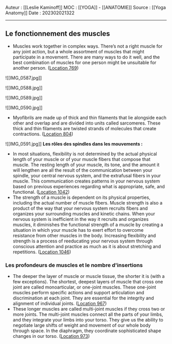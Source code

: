 Auteur : [[Leslie Kaminoff]]
MOC : [[YOGA]] - [[ANATOMIE]]
Source : [[Yoga Anatomy]]
Date : 202302021322
***

## Le fonctionnement des muscles
- Muscles work together in complex ways. There’s not a right muscle for any joint action, but a whole assortment of muscles that might participate in a movement. There are many ways to do it well, and the best combination of muscles for one person might be unsuitable for another person. ([Location 769](https://readwise.io/to_kindle?action=open&asin=B0998616FH&location=769))


![[IMG_0587.jpg]]

![[IMG_0588.jpg]]

![[IMG_0589.jpg]]

![[IMG_0590.jpg]]

- Myofibrils are made up of thick and thin filaments that lie alongside each other and overlap and are divided into units called sarcomeres. These thick and thin filaments are twisted strands of molecules that create contractions. ([Location 804](https://readwise.io/to_kindle?action=open&asin=B0998616FH&location=804))

![[IMG_0591.jpg]]
**Les rôles des spindles dans les mouvements :**
- In most situations, flexibility is not determined by the actual physical length of your muscle or of your muscle fibers that compose that muscle. The resting length of your muscle, its tone, and the amount it will lengthen are all the result of the communication between your spindle, your central nervous system, and the extrafusal fibers in your muscle. This communication creates patterns in your nervous system based on previous experiences regarding what is appropriate, safe, and functional. ([Location 1042](https://readwise.io/to_kindle?action=open&asin=B0998616FH&location=1042))
- The strength of a muscle is dependent on its physical properties, including the actual number of muscle fibers. Muscle strength is also a product of the way that your nervous system recruits fibers and organizes your surrounding muscles and kinetic chains. When your nervous system is inefficient in the way it recruits and organizes muscles, it diminishes the functional strength of a muscle by creating a situation in which your muscle has to exert effort to overcome resistance from other muscles in the body. Increasing flexibility and strength is a process of reeducating your nervous system through conscious attention and practice as much as it is about stretching and repetitions. ([Location 1046](https://readwise.io/to_kindle?action=open&asin=B0998616FH&location=1046))


### Les profondeurs de muscles et le nombre d'insertions 
- The deeper the layer of muscle or muscle tissue, the shorter it is (with a few exceptions). The shortest, deepest layers of muscle that cross one joint are called monoarticular, or one-joint muscles. These one-joint muscles perform specific actions and support articulation and discrimination at each joint. They are essential for the integrity and alignment of individual joints. ([Location 967](https://readwise.io/to_kindle?action=open&asin=B0998616FH&location=967))
- These longer muscles are called multi-joint muscles if they cross two or more joints. The multi-joint muscles connect all the parts of your limbs, and they integrate your limbs into your torso. They give us the ability to negotiate large shifts of weight and movement of our whole body through space. In the diaphragm, they coordinate sophisticated shape changes in our torso. ([Location 973](https://readwise.io/to_kindle?action=open&asin=B0998616FH&location=973))